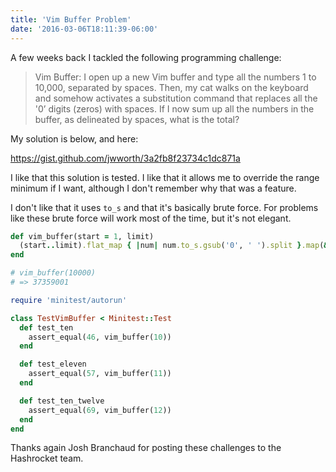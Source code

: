 ```yaml
---
title: 'Vim Buffer Problem'
date: '2016-03-06T18:11:39-06:00'
---
```


A few weeks back I tackled the following programming challenge:

> Vim Buffer: I open up a new Vim buffer and type all the
> numbers 1 to 10,000, separated by spaces. Then, my cat walks on the keyboard
> and somehow activates a substitution command that replaces all the '0’ digits
> (zeros) with spaces. If I now sum up all the numbers in the buffer, as
> delineated by spaces, what is the total?

My solution is below, and here:

https://gist.github.com/jwworth/3a2fb8f23734c1dc871a

I like that this solution is tested. I like that it allows me to override the range minimum if I want, although I don't remember why that was a feature.

I don't like that it uses `to_s` and that it's basically brute force. For problems like these brute force will work most of the time, but it's not elegant.

```ruby
def vim_buffer(start = 1, limit)
  (start..limit).flat_map { |num| num.to_s.gsub('0', ' ').split }.map(&:to_i).reduce(:+)
end

# vim_buffer(10000)
# => 37359001

require 'minitest/autorun'

class TestVimBuffer < Minitest::Test
  def test_ten
    assert_equal(46, vim_buffer(10))
  end

  def test_eleven
    assert_equal(57, vim_buffer(11))
  end

  def test_ten_twelve
    assert_equal(69, vim_buffer(12))
  end
end
```

Thanks again Josh Branchaud for posting these challenges to the Hashrocket team.